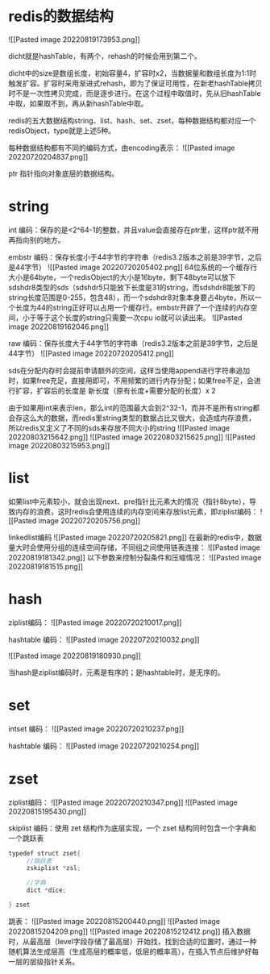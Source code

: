# redis的数据结构
![[Pasted image 20220819173953.png]]

dicht就是hashTable，有两个，rehash的时候会用到第二个。

dicht中的size是数组长度，初始容量4，扩容时x2，当数据量和数组长度为1:1时触发扩容。扩容时采用渐进式rehash，即为了保证可用性，在新老hashTable拷贝时不是一次性拷贝完成，而是逐步进行。在这个过程中取值时，先从旧hashTable中取，如果取不到，再从新hashTable中取。

redis的五大数据结构string、list、hash、set、zset，每种数据结构都对应一个redisObject，type就是上述5种。

每种数据结构都有不同的编码方式，由encoding表示：
![[Pasted image 20220720204837.png]]

ptr 指针指向对象底层的数据结构。

# string
int 编码：保存的是<2^64-1的整数，并且value会直接存在ptr里，这样ptr就不用再指向别的地方。

embstr 编码：保存长度小于44字节的字符串（redis3.2版本之前是39字节，之后是44字节）
![[Pasted image 20220720205402.png]]
64位系统的一个缓存行大小是64byte，一个redisObject的大小是16byte，剩下48byte可以放下sdshdr8类型的sds（sdshdr5只能放下长度是31的string，而sdshdr8能放下的string长度范围是0-255，包含48），而一个sdshdr8对象本身要占4byte，所以一个长度为44的string正好可以占用一个缓存行。embstr开辟了一个连续的内存空间，小于等于这个长度的string只需要一次cpu io就可以读出来。
![[Pasted image 20220819162046.png]]

raw 编码：保存长度大于44字节的字符串（redis3.2版本之前是39字节，之后是44字节）
![[Pasted image 20220720205412.png]]

sds在分配内存时会提前申请额外的空间，这样当使用append进行字符串追加时，如果free充足，直接用即可，不用频繁的进行内存分配；如果free不足，会进行扩容，扩容后的长度是 新长度（原有长度+需要分配的长度）x 2

由于如果用int来表示len，那么int的范围最大会到2^32-1，而并不是所有string都会存这么大的数据，而redis里string类型的数据占比又很大，会造成内存浪费，所以redis又定义了不同的sds来存放不同大小的string
![[Pasted image 20220803215642.png]]
![[Pasted image 20220803215625.png]]
![[Pasted image 20220803215953.png]]
# list
如果list中元素较小，就会出现next、pre指针比元素大的情况（指针8byte），导致内存的浪费，这时redis会使用连续的内存空间来存放list元素，即ziplist编码：
![[Pasted image 20220720205756.png]]

linkedlist编码
![[Pasted image 20220720205821.png]]
在最新的redis中，数据量大时会使用分组的连续空间存储，不同组之间使用链表连接：
![[Pasted image 20220819181342.png]]
以下参数来控制分裂条件和压缩情况：
![[Pasted image 20220819181515.png]]

# hash
ziplist编码：
![[Pasted image 20220720210017.png]]

hashtable 编码：
![[Pasted image 20220720210032.png]]

![[Pasted image 20220819180930.png]]

当hash是ziplist编码时，元素是有序的；是hashtable时，是无序的。

# set
intset 编码：
![[Pasted image 20220720210237.png]]

hashtable 编码：
![[Pasted image 20220720210254.png]]

# zset
ziplist编码：
![[Pasted image 20220720210347.png]]
![[Pasted image 20220815195430.png]]

skiplist 编码：使用 zet 结构作为底层实现，一个 zset 结构同时包含一个字典和一个跳跃表
```c
typedef struct zset{
     //跳跃表`
     zskiplist *zsl;

     //字典
     dict *dice;

} zset
```

跳表：
![[Pasted image 20220815200440.png]]
![[Pasted image 20220815204209.png]]
![[Pasted image 20220815212412.png]]
插入数据时，从最高层（level字段存储了最高层）开始找，找到合适的位置时，通过一种随机算法生成层高（生成高层的概率低，低层的概率高），在插入节点后维护好每一层的层级指针关系。
